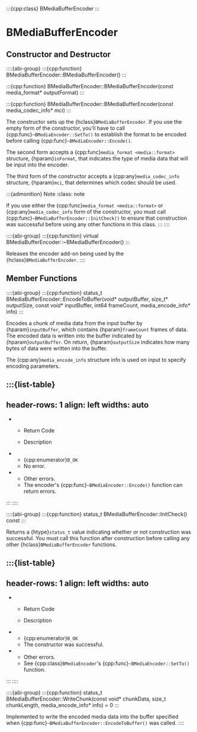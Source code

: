 :::{cpp:class} BMediaBufferEncoder
:::

# BMediaBufferEncoder

## Constructor and Destructor

::::{abi-group}
:::{cpp:function} BMediaBufferEncoder::BMediaBufferEncoder()
:::

:::{cpp:function} BMediaBufferEncoder::BMediaBufferEncoder(const media_format* outputFormat)
:::

:::{cpp:function} BMediaBufferEncoder::BMediaBufferEncoder(const media_codec_info* mci)
:::

The constructor sets up the {hclass}`BMediaBufferEncoder`. If you use the
empty form of the constructor, you'll have to call
{cpp:func}`~BMediaEncoder::SetTo()` to establish the format to be encoded
before calling {cpp:func}`~BMediaEncoder::Encode()`.

The second form accepts a {cpp:func}`media_format <media::format>`
structure, {hparam}`inFormat`, that indicates the type of media data that
will be input into the encoder.

The third form of the constructor accepts a {cpp:any}`media_codec_info`
structure, {hparam}`mci`, that determines which codec should be used.

:::{admonition} Note
:class: note






If you use either the {cpp:func}`media_format <media::format>` or
{cpp:any}`media_codec_info` form of the constructor, you must call
{cpp:func}`~BMediaBufferEncoder::InitCheck()` to ensure that construction
was successful before using any other functions in this class.
:::
::::

::::{abi-group}
:::{cpp:function} virtual BMediaBufferEncoder::~BMediaBufferEncoder()
:::

Releases the encoder add-on being used by the
{hclass}`BMediaBufferEncoder`.
::::

## Member Functions

::::{abi-group}
:::{cpp:function} status_t BMediaBufferEncoder::EncodeToBuffer(void* outputBuffer, size_t* outputSize, const void* inputBuffer, int64 frameCount, media_encode_info* info)
:::

Encodes a chunk of media data from the input buffer by
{hparam}`inputBuffer`, which contains {hparam}`frameCount` frames of data.
The encoded data is written into the buffer indicated by
{hparam}`outputBuffer`. On return, {hparam}`outputSize` indicates how many
bytes of data were written into the buffer.

The {cpp:any}`media_encode_info` structure info is used on input to specify
encoding parameters.

:::{list-table}
---
header-rows: 1
align: left
widths: auto
---
-
	- Return Code

	- Description

-
	- {cpp:enumerator}`B_OK`
	- No error.
-
	- Other errors.
	- The encoder's {cpp:func}`~BMediaEncoder::Encode()` function can return
		errors.

:::
::::

::::{abi-group}
:::{cpp:function} status_t BMediaBufferEncoder::InitCheck() const
:::

Returns a {htype}`status_t` value indicating whether or not construction
was successful. You must call this function after construction before
calling any other {hclass}`BMediaBufferEncoder` functions.

:::{list-table}
---
header-rows: 1
align: left
widths: auto
---
-
	- Return Code

	- Description

-
	- {cpp:enumerator}`B_OK`
	- The constructor was successful.
-
	- Other errors.
	- See {cpp:class}`BMediaEncoder`'s {cpp:func}`~BMediaEncoder::SetTo()`
		function.

:::
::::

::::{abi-group}
:::{cpp:function} status_t BMediaBufferEncoder::WriteChunk(const void* chunkData, size_t chunkLength, media_encode_info* info) = 0
:::

Implemented to write the encoded media data into the buffer specified when
{cpp:func}`~BMediaBufferEncoder::EncodeToBuffer()` was called.
::::
